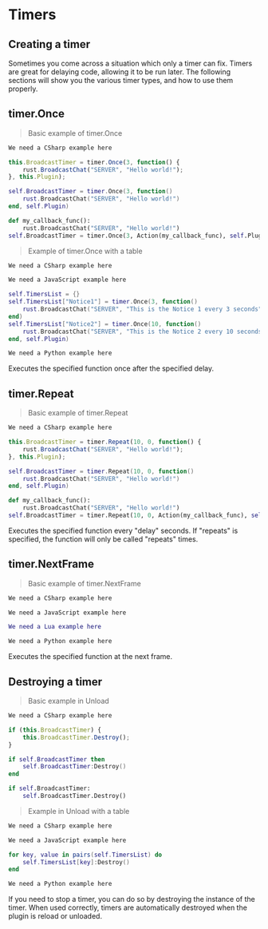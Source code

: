 # Timers

## Creating a timer

Sometimes you come across a situation which only a timer can fix. Timers are great for delaying code, allowing it to be run later. The following sections will show you the various timer types, and how to use them properly.

## timer.Once

> Basic example of timer.Once

``` csharp
We need a CSharp example here
```

``` javascript
this.BroadcastTimer = timer.Once(3, function() {
    rust.BroadcastChat("SERVER", "Hello world!");
}, this.Plugin);
```

``` lua
self.BroadcastTimer = timer.Once(3, function()
    rust.BroadcastChat("SERVER", "Hello world!")
end, self.Plugin)
```

``` python
def my_callback_func():
    rust.BroadcastChat("SERVER", "Hello world!")
self.BroadcastTimer = timer.Once(3, Action(my_callback_func), self.Plugin)
```

> Example of timer.Once with a table

``` csharp
We need a CSharp example here
```

``` javascript
We need a JavaScript example here
```

``` lua
self.TimersList = {}
self.TimersList["Notice1"] = timer.Once(3, function()
    rust.BroadcastChat("SERVER", "This is the Notice 1 every 3 seconds")
end)
self.TimersList["Notice2"] = timer.Once(10, function()
    rust.BroadcastChat("SERVER", "This is the Notice 2 every 10 seconds")
end, self.Plugin)
```

``` python
We need a Python example here
```

Executes the specified function once after the specified delay.

## timer.Repeat

> Basic example of timer.Repeat

``` csharp
We need a CSharp example here
```

``` javascript
this.BroadcastTimer = timer.Repeat(10, 0, function() {
    rust.BroadcastChat("SERVER", "Hello world!");
}, this.Plugin);
```

``` lua
self.BroadcastTimer = timer.Repeat(10, 0, function()
    rust.BroadcastChat("SERVER", "Hello world!")
end, self.Plugin)
```

``` python
def my_callback_func():
    rust.BroadcastChat("SERVER", "Hello world!")
self.BroadcastTimer = timer.Repeat(10, 0, Action(my_callback_func), self.Plugin)
```

Executes the specified function every "delay" seconds. If "repeats" is specified, the function will only be called "repeats" times.

## timer.NextFrame

> Basic example of timer.NextFrame

``` csharp
We need a CSharp example here
```

``` javascript
We need a JavaScript example here
```

``` lua
We need a Lua example here
```

``` python
We need a Python example here
```

Executes the specified function at the next frame.

## Destroying a timer

> Basic example in Unload

``` csharp
We need a CSharp example here
```

``` javascript
if (this.BroadcastTimer) {
    this.BroadcastTimer.Destroy();
}
```

``` lua
if self.BroadcastTimer then
    self.BroadcastTimer:Destroy()
end
```

``` python
if self.BroadcastTimer:
    self.BroadcastTimer.Destroy()
```

> Example in Unload with a table

``` csharp
We need a CSharp example here
```

``` javascript
We need a JavaScript example here
```

``` lua
for key, value in pairs(self.TimersList) do
    self.TimersList[key]:Destroy()
end
```

``` python
We need a Python example here
```

If you need to stop a timer, you can do so by destroying the instance of the timer. When used correctly, timers are automatically destroyed when the plugin is reload or unloaded.
